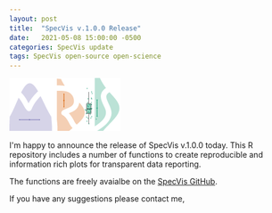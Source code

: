 ```yaml
---
layout: post
title:  "SpecVis v.1.0.0 Release"
date:   2021-05-08 15:00:00 -0500
categories: SpecVis update
tags: SpecVis open-source open-science
---
```


![SpecVis](/assets/images/Logo.png)

I'm happy to announce the release of SpecVis v.1.0.0 today. This R repository includes a number of functions to create reproducible and information rich plots for transparent data reporting.

The functions are freely avaialbe on the [SpecVis GitHub](https://github.com/HJZollner/SpecVis/releases).

If you have any suggestions please contact me,
